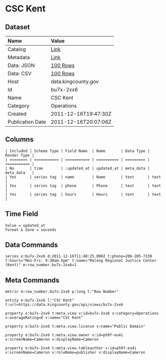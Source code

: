 # CSC Kent

## Dataset

| Name | Value |
| :--- | :---- |
| Catalog | [Link](https://catalog.data.gov/dataset/csc-kent-ed461) |
| Metadata | [Link](https://data.kingcounty.gov/api/views/bu7x-2xx6) |
| Data: JSON | [100 Rows](https://data.kingcounty.gov/api/views/bu7x-2xx6/rows.json?max_rows=100) |
| Data: CSV | [100 Rows](https://data.kingcounty.gov/api/views/bu7x-2xx6/rows.csv?max_rows=100) |
| Host | data.kingcounty.gov |
| Id | bu7x-2xx6 |
| Name | CSC Kent |
| Category | Operations |
| Created | 2011-12-16T19:47:30Z |
| Publication Date | 2011-12-16T20:07:06Z |

## Columns

```ls
| Included | Schema Type | Field Name  | Name       | Data Type | Render Type |
| ======== | =========== | =========== | ========== | ========= | =========== |
| No       | time        | :updated_at | updated_at | meta_data | meta_data   |
| Yes      | series tag  | name        | Name       | text      | text        |
| Yes      | series tag  | phone       | Phone      | text      | text        |
| Yes      | series tag  | hours       | Hours      | text      | text        |
```

## Time Field

```ls
Value = updated_at
Format & Zone = seconds
```

## Data Commands

```ls
series e:bu7x-2xx6 d:2011-12-16T11:48:25.000Z t:phone=206-205-7330 t:hours="Mon-Fri: 9:30am-5pm" t:name="Maleng Regional Justice Center (Kent)" m:row_number.bu7x-2xx6=1
```

## Meta Commands

```ls
metric m:row_number.bu7x-2xx6 p:long l:"Row Number"

entity e:bu7x-2xx6 l:"CSC Kent" t:url=https://data.kingcounty.gov/api/views/bu7x-2xx6

property e:bu7x-2xx6 t:meta.view v:id=bu7x-2xx6 v:category=Operations v:averageRating=0 v:name="CSC Kent"

property e:bu7x-2xx6 t:meta.view.license v:name="Public Domain"

property e:bu7x-2xx6 t:meta.view.owner v:id=ph9f-eu4i v:screenName=Cameron v:displayName=Cameron

property e:bu7x-2xx6 t:meta.view.tableauthor v:id=ph9f-eu4i v:screenName=Cameron v:roleName=publisher v:displayName=Cameron
```